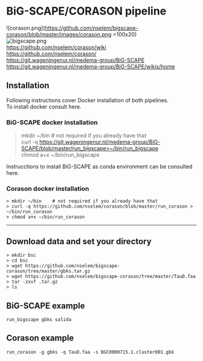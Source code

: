 # BiG-SCAPE/CORASON pipeline
![corason.png](https://github.com/nselem/bigscape-corason/blob/master/images/corason.png =100x20)  
![bigscape.png](https://github.com/nselem/bigscape-corason/blob/master/images/bigscape.png)  
https://github.com/nselem/corason/wiki  
https://github.com/nselem/corason/  
https://git.wageningenur.nl/medema-group/BiG-SCAPE  
https://git.wageningenur.nl/medema-group/BiG-SCAPE/wikis/home  
## Installation
Following instructions cover Docker installation of both pipelines.    
To install docker consult here.  

### BiG-SCAPE docker installation     
> mkdir ~/bin    # not required if you already have that  
> curl -q https://git.wageningenur.nl/medema-group/BiG-SCAPE/blob/master/run_bigscape>~/bin/run_bigscape    
> chmod a+x ~/bin/run_bigscape    

Instrucctions to install BiG-SCAPE as conda environment can be consulted here.  

### Corason docker installation  
`> mkdir ~/bin    # not required if you already have that`    
`> curl -q https://github.com/nselem/corason/blob/master/run_corason > ~/bin/run_corason`    
`> chmod a+x ~/bin/run_corason`    

----------------
## Download data and set your directory  
`> mkdir bsc`  
`> cd bsc`  
`> wget https://github.com/nselem/bigscape-corason/tree/master/gbks.tar.gz`    
`> wget https://github.com/nselem/bigscape-corason/tree/master/TauD.faa`    
`> tar -zxvf .tar.gz`    
`> ls`  

## BiG-SCAPE example  
`run_bigscape gbks salida`  

## Corason example  
`run_corason -g gbks -q TauD.faa -s BGC0000715.1.cluster001.gbk`    
